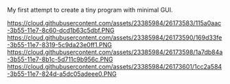 My first attempt to create a tiny program with minimal GUI.

https://cloud.githubusercontent.com/assets/23385984/26173583/115a0aac-3b55-11e7-8c60-dcd1b63c5dbf.PNG
https://cloud.githubusercontent.com/assets/23385984/26173590/169d33fe-3b55-11e7-8319-5c9da23e0ff1.PNG
https://cloud.githubusercontent.com/assets/23385984/26173598/1a7db84a-3b55-11e7-8b1c-5d711c9b956c.PNG
https://cloud.githubusercontent.com/assets/23385984/26173601/1cc2a584-3b55-11e7-824d-a5dc05adeee0.PNG

